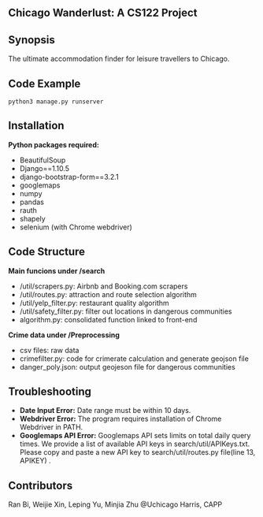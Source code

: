 ## Chicago Wanderlust: A CS122 Project

## Synopsis

The ultimate accommodation finder for leisure travellers to Chicago.

## Code Example
```
python3 manage.py runserver
```

## Installation

**Python packages required:**
- BeautifulSoup
- Django==1.10.5
- django-bootstrap-form==3.2.1
- googlemaps
- numpy
- pandas
- rauth
- shapely
- selenium (with Chrome webdriver)

## Code Structure

**Main funcions under /search**
- /util/scrapers.py: Airbnb and Booking.com scrapers
- /util/routes.py: attraction and route selection algorithm
- /util/yelp_filter.py: restaurant quality algorithm
- /util/safety_filter.py: filter out locations in dangerous communities
- algorithm.py: consolidated function linked to front-end

**Crime data under /Preprocessing**
- csv files: raw data
- crimefilter.py: code for crimerate calculation and generate geojson file
- danger_poly.json: output geojeson file for dangerous communities

## Troubleshooting

- **Date Input Error:** Date range must be within 10 days. 
- **Webdriver Error:** The program requires installation of Chrome Webdriver in PATH.
- **Googlemaps API Error:** Googlemaps API sets limits on total daily query times. We provide a list of available API keys in search/util/APIKeys.txt. Please copy and paste a new API key to search/util/routes.py file(line 13, APIKEY) .

## Contributors

Ran Bi,
Weijie Xin,
Leping Yu,
Minjia Zhu
@Uchicago Harris, CAPP
